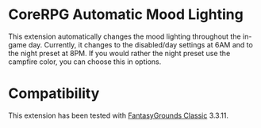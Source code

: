 # CoreRPG Automatic Mood Lighting
This extension automatically changes the mood lighting throughout the in-game day. Currently, it changes to the disabled/day settings at 6AM and to the night preset at 8PM.
If you would rather the night preset use the campfire color, you can choose this in options.

# Compatibility
This extension has been tested with [FantasyGrounds Classic](https://www.fantasygrounds.com/home/FantasyGroundsClassic.php) 3.3.11.
